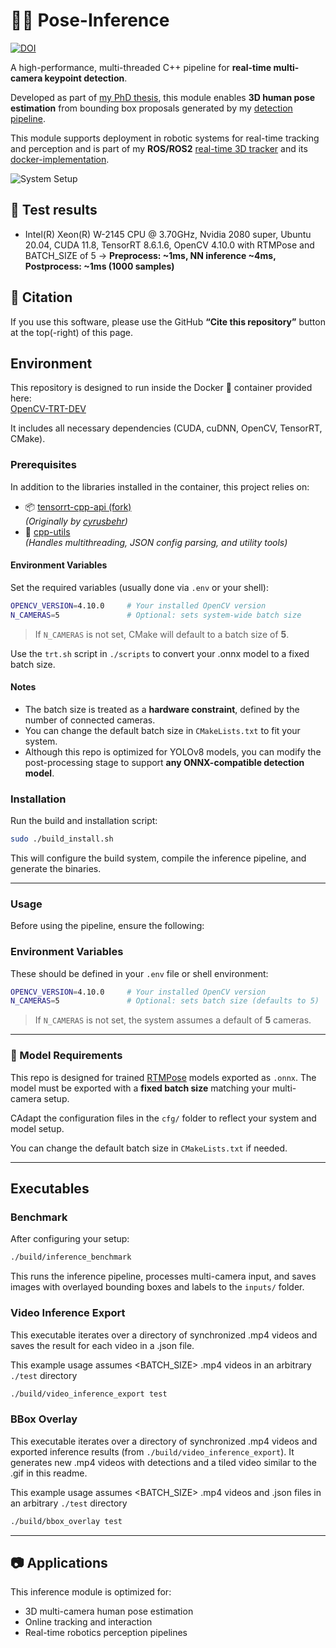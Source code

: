 # 🧍‍♂️ Pose-Inference

[![DOI](https://zenodo.org/badge/991307682.svg)](https://zenodo.org/badge/latestdoi/991307682)

A high-performance, multi-threaded C++ pipeline for **real-time multi-camera keypoint detection**.

Developed as part of [my PhD thesis](todo-thesis-link), this module enables **3D human pose estimation** from bounding box proposals generated by my [detection pipeline](https://github.com/HenrikTrom/detection-inference).

This module supports deployment in robotic systems for real-time tracking and perception and is part of my  **ROS/ROS2** [real-time 3D tracker](https://github.com/HenrikTrom/real-time-3D-tracking) and its [docker-implementation](https://github.com/HenrikTrom/ROSTrack-RT-3D).

![System Setup](content/4cams.gif)

## 🧪 Test results

* Intel(R) Xeon(R) W-2145 CPU @ 3.70GHz, Nvidia 2080 super, Ubuntu 20.04, CUDA 11.8, TensorRT 8.6.1.6, OpenCV 4.10.0 with RTMPose and BATCH_SIZE of 5 -> **Preprocess: ~1ms, NN inference ~4ms, Postprocess: ~1ms (1000 samples)**
<!-- * Ubuntu 20.04, CUDA 12.3, TensorRT 10.6.1.6, OpenCV 4.10.0 -->

## 📑 Citation

If you use this software, please use the GitHub **“Cite this repository”** button at the top(-right) of this page.

## Environment

This repository is designed to run inside the Docker 🐳 container provided here:  
[OpenCV-TRT-DEV](https://github.com/HenrikTrom/Docker-OpenCV-TensorRT-Dev)

It includes all necessary dependencies (CUDA, cuDNN, OpenCV, TensorRT, CMake).

### Prerequisites

In addition to the libraries installed in the container, this project relies on:

- 📦 [tensorrt-cpp-api (fork)](https://github.com/HenrikTrom/tensorrt-cpp-api)  
  *(Originally by [cyrusbehr](https://github.com/cyrusbehr/tensorrt-cpp-api))*
- 🧵 [cpp-utils](https://github.com/HenrikTrom/cpp_utils)  
  *(Handles multithreading, JSON config parsing, and utility tools)*


#### Environment Variables

Set the required variables (usually done via `.env` or your shell):

```bash
OPENCV_VERSION=4.10.0     # Your installed OpenCV version
N_CAMERAS=5               # Optional: sets system-wide batch size
```

> If `N_CAMERAS` is not set, CMake will default to a batch size of **5**.

Use the `trt.sh` script in `./scripts` to convert your .onnx model to a fixed batch size.

#### Notes

* The batch size is treated as a **hardware constraint**, defined by the number of connected cameras.
* You can change the default batch size in `CMakeLists.txt` to fit your system.
* Although this repo is optimized for YOLOv8 models, you can modify the post-processing stage to support **any ONNX-compatible detection model**.

### Installation

Run the build and installation script:

```bash
sudo ./build_install.sh
```

This will configure the build system, compile the inference pipeline, and generate the binaries.

---

### Usage

Before using the pipeline, ensure the following:

### Environment Variables

These should be defined in your `.env` file or shell environment:

```bash
OPENCV_VERSION=4.10.0     # Your installed OpenCV version
N_CAMERAS=5               # Optional: sets batch size (defaults to 5)
```

> If `N_CAMERAS` is not set, the system assumes a default of **5** cameras.

---

### 🧠 Model Requirements

This repo is designed for trained [RTMPose](https://github.com/open-mmlab/mmpose/tree/main/projects/rtmpose) models exported as `.onnx`.
The model must be exported with a **fixed batch size** matching your multi-camera setup.

CAdapt the configuration files in the `cfg/` folder to reflect your system and model setup.

You can change the default batch size in `CMakeLists.txt` if needed.

---

## Executables

### Benchmark

After configuring your setup:

```bash
./build/inference_benchmark
```

This runs the inference pipeline, processes multi-camera input, and saves images with overlayed bounding boxes and labels to the `inputs/` folder.

### Video Inference Export

This executable iterates over a directory of synchronized .mp4 videos and saves the result for each video in a .json file. 

This example usage assumes <BATCH_SIZE> .mp4 videos in an arbitrary `./test` directory

```bash
./build/video_inference_export test
```

### BBox Overlay

This executable iterates over a directory of synchronized .mp4 videos and exported inference results (from `./build/video_inference_export`). It generates new .mp4 videos with detections and a tiled video similar to the .gif in this readme.

This example usage assumes <BATCH_SIZE> .mp4 videos and .json files in an arbitrary `./test` directory

```bash
./build/bbox_overlay test
```

---

## 📷 Applications

This inference module is optimized for:

* 3D multi-camera human pose estimation
* Online tracking and interaction
* Real-time robotics perception pipelines
